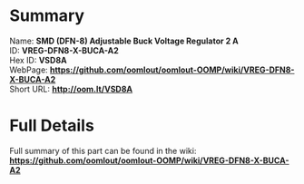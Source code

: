 
Summary
=================
  
Name: __SMD (DFN-8) Adjustable Buck Voltage Regulator 2 A__    
ID: __VREG-DFN8-X-BUCA-A2__   
Hex ID: __VSD8A__   
WebPage: __https://github.com/oomlout/oomlout-OOMP/wiki/VREG-DFN8-X-BUCA-A2__   
Short URL: __http://oom.lt/VSD8A__   

Full Details
==========================
Full summary of this part can be found in the wiki:   
__https://github.com/oomlout/oomlout-OOMP/wiki/VREG-DFN8-X-BUCA-A2__    

